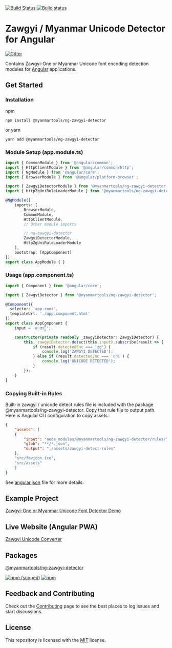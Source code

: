 [![Build Status](https://dev.azure.com/myanmartools/ng-zawgyi-detector/_apis/build/status/myanmartools.ng-zawgyi-detector?branchName=master)](https://dev.azure.com/myanmartools/ng-zawgyi-detector/_build/latest?definitionId=2&branchName=master)
[![Build status](https://ci.appveyor.com/api/projects/status/t085y7bwcjgvtl2e?svg=true)](https://ci.appveyor.com/project/admindagonmetriccom/ng-zawgyi-detector)

# Zawgyi / Myanmar Unicode Detector for Angular

[![Gitter](https://badges.gitter.im/myanmartools/community.svg)](https://gitter.im/myanmartools/community?utm_source=badge&utm_medium=badge&utm_campaign=pr-badge)

Contains Zawgyi-One or Myanmar Unicode font encoding detection modules for [Angular](https://angular.io/) applications.

## Get Started

### Installation

npm

```shell
npm install @myanmartools/ng-zawgyi-detector
```

or yarn

```shell
yarn add @myanmartools/ng-zawgyi-detector
```

### Module Setup (app.module.ts)

```typescript
import { CommonModule } from '@angular/common';
import { HttpClientModule } from '@angular/common/http';
import { NgModule } from '@angular/core';
import { BrowserModule } from '@angular/platform-browser';

import { ZawgyiDetectorModule } from '@myanmartools/ng-zawgyi-detector';
import { HttpZgUniRuleLoaderModule } from '@myanmartools/ng-zawgyi-detector/http-loader';

@NgModule({
    imports: [
        BrowserModule,
        CommonModule,
        HttpClientModule,
        // Other module imports

        // ng-zawgyi-detector
        ZawgyiDetectorModule,
        HttpZgUniRuleLoaderModule
    ],
    bootstrap: [AppComponent]
})
export class AppModule { }
```

### Usage (app.component.ts)

```typescript
import { Component } from '@angular/core';

import { ZawgyiDetector } from '@myanmartools/ng-zawgyi-detector';

@Component({
  selector: 'app-root',
  templateUrl: './app.component.html'
})
export class AppComponent {
    input = 'ေဇာ္ဂ်ီ';

    constructor(private readonly _zawgyiDetector: ZawgyiDetector) {
        this._zawgyiDetector.detect(this.input).subscribe(result => {
            if (result.detectedEnc === 'zg') {
                console.log('ZAWGYI DETECTED');
            } else if (result.detectedEnc === 'uni') {
                console.log('UNICODE DETECTED');
            }
        });
    }
}
```

### Copying Built-in Rules

Built-in zawgyi / unicode detect rules file is included with the package @myanmartools/ng-zawgyi-detector. Copy that rule file to output path. Here is Angular CLI configuration to copy assets:

```json
{
    "assets": [
    {
        "input": "node_modules/@myanmartools/ng-zawgyi-detector/rules/",
        "glob": "**/*.json",
        "output": "./assets/zawgyi-detect-rules"
    },
    "src/favicon.ico",
    "src/assets"
    ]
}
```

See [angular.json](https://github.com/myanmartools/ng-zawgyi-detector/blob/master/angular.json) file for more details.

## Example Project

[Zawgyi-One or Myanmar Unicode Font Detector Demo](https://github.com/myanmartools/ng-zawgyi-detector/tree/master/samples/zawgyi-unicode-detector-demo)

## Live Website (Angular PWA)

[Zawgyi Unicode Converter](https://zawgyi-unicode-converter.myanmartools.com)

## Packages

[@myanmartools/ng-zawgyi-detector](https://www.npmjs.com/package/@myanmartools/ng-zawgyi-detector)

[![npm (scoped)](https://img.shields.io/npm/v/@myanmartools/ng-zawgyi-detector.svg)](https://www.npmjs.com/package/@myanmartools/ng-zawgyi-detector)
[![npm](https://img.shields.io/npm/dm/@myanmartools/ng-zawgyi-detector.svg)](https://www.npmjs.com/package/@myanmartools/ng-zawgyi-detector)

## Feedback and Contributing

Check out the [Contributing](https://github.com/myanmartools/ng-zawgyi-detector/blob/master/CONTRIBUTING.md) page to see the best places to log issues and start discussions.

## License

This repository is licensed with the [MIT](https://github.com/myanmartools/ng-zawgyi-detector/blob/master/LICENSE) license.